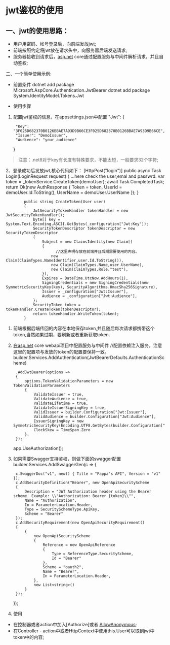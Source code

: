 jwt鉴权的使用
========

一、jwt的使用思路：
-----------

* 用户用密码、帐号登录后，向前端发放jwt;
* 前端按照约定将jwt放在请求头中，向服务器后端发送请求;
* 服务器接收到请求后，[asp.net](http://asp.net) core通过配置服务与中间件解析请求，并且自动鉴权;

二、一个简单使用示例:

* 前置条件
    dotnet add package Microsoft.AspCore.Authentication.JwtBearer
    dotnet add package System.IdentityModel.Tokens.Jwt

* 使用步骤
1. 配置jwt鉴权的信息，在appsettings.json中配置
      "Jwt": {
   
        "Key": "3F025D682370B0126BBAE7A93D9B66CE3F025D682370B0126BBAE7A93D9B66CE",
        "Issuer": "DemoIssuer",
        "Audience": "your_audience"
   
      }

> 注意：.net8对于key有长度有特殊要求，不能太短，一般要求32个字符;

2、登录成功后发放jwt,核心代码如下：
            [HttpPost("login")]
            public async Task<IActionResult> Login(LoginRequest request)
            {
                            ...here check the user,emal and passwrd.
                var token = _tokenService.CreateToken(demoUser);
                await Task.CompletedTask;
                return Ok(new AuthResponse { Token = token, UserId = demoUser.Id.ToString(), UserName = demoUser.UserName });
            }


            public string CreateToken(User user)
            {
                JwtSecurityTokenHandler tokenHandler = new JwtSecurityTokenHandler();
                byte[] key = System.Text.Encoding.ASCII.GetBytes(_configuration["Jwt:Key"]);
                SecurityTokenDescriptor tokenDescriptor = new SecurityTokenDescriptor
                {
                    Subject = new ClaimsIdentity(new Claim[]
                    {
                          //这里声明存放在前端并且后期需要使用的内容。
                        new Claim(ClaimTypes.NameIdentifier,user.Id.ToString()),
                        new Claim(ClaimTypes.Name,user.UserName),
                        new Claim(ClaimTypes.Role,"test"),
                    }),
                    Expires = DateTime.UtcNow.AddHours(1),
                    SigningCredentials = new SigningCredentials(new SymmetricSecurityKey(key), SecurityAlgorithms.HmacSha256Signature),
                    Issuer = _configuration["Jwt:Issuer"], 
                    Audience = _configuration["Jwt:Audience"],
                };
                SecurityToken token = tokenHandler.CreateToken(tokenDescriptor);
                return tokenHandler.WriteToken(token);
            }

1. 前端根据后端传回的内容在本地保存token,并且随后每次请求都携带这个token,当然如果过期，要刷新或者重新获取token.

2. [在asp.net](http://xn--asp-lp6e.net) core webapi项目中配置服务与中间件
    //配置依赖注入服务，注意这里的配置项与发放的token的配置要保持一致。
    builder.Services.AddAuthentication(JwtBearerDefaults.AuthenticationScheme)
   
        .AddJwtBearer(options =>
        {
            options.TokenValidationParameters = new TokenValidationParameters
            {
                ValidateIssuer = true,
                ValidateAudience = true,
                ValidateLifetime = true,
                ValidateIssuerSigningKey = true,
                ValidIssuer = builder.Configuration["Jwt:Issuer"],
                ValidAudience = builder.Configuration["Jwt:Audience"],
                IssuerSigningKey = new SymmetricSecurityKey(Encoding.UTF8.GetBytes(builder.Configuration["Jwt:Key"])),
                ClockSkew = TimeSpan.Zero
            };
        });

    app.UseAuthorization();

1. 如果需要Swagger支持鉴权，则做下面的swagger配置
    builder.Services.AddSwaggerGen(c =>
    {
   
        c.SwaggerDoc("v1", new() { Title = "Pappa's API", Version = "v1" });
        c.AddSecurityDefinition("Bearer", new OpenApiSecurityScheme
        {
            Description = "JWT Authorization header using the Bearer scheme. Example: \\"Authorization: Bearer {token}\\"",
            Name = "Authorization",
            In = ParameterLocation.Header,
            Type = SecuritySchemeType.ApiKey,
            Scheme = "Bearer"
        });
        c.AddSecurityRequirement(new OpenApiSecurityRequirement()
        {
            {
                new OpenApiSecurityScheme
                {
                    Reference = new OpenApiReference
                    {
                        Type = ReferenceType.SecurityScheme,
                        Id = "Bearer"
                    },
                    Scheme = "oauth2",
                    Name = "Bearer",
                    In = ParameterLocation.Header,
                },
                new List<string>()
            }
        });
   
    });

1. 使用
* 在控制器或者action中加入[Authorize]或者 [AllowAnonymous](%E5%A6%82%E6%9E%9C%E4%B8%8D%E9%9C%80%E8%A6%81%E9%89%B4%E6%9D%83);
* 在Controller - action中或者HttpContext中使用this.User可以取到jwt中token中的内容;
